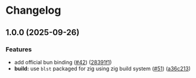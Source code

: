 # Changelog

## 1.0.0 (2025-09-26)


### Features

* add official bun binding ([#42](https://github.com/ChainSafe/blst-z/issues/42)) ([28391f1](https://github.com/ChainSafe/blst-z/commit/28391f15665e8249a6d0dcba65665cdadcf7066f))
* **build:** use `blst` packaged for zig using zig build system ([#51](https://github.com/ChainSafe/blst-z/issues/51)) ([a36c213](https://github.com/ChainSafe/blst-z/commit/a36c21339225fa7fb1f96b4ddc3e5b0dcca28261))
